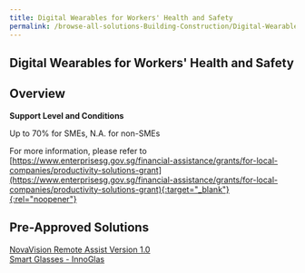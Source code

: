 ```yaml
---
title: Digital Wearables for Workers' Health and Safety
permalink: /browse-all-solutions-Building-Construction/Digital-Wearables-for-Workers-Health-and-Safety
---
```


## Digital Wearables for Workers' Health and Safety
## Overview

**Support Level and Conditions**

Up to 70% for SMEs, N.A. for non-SMEs

For more information, please refer to
[https://www.enterprisesg.gov.sg/financial-assistance/grants/for-local-companies/productivity-solutions-grant](https://www.enterprisesg.gov.sg/financial-assistance/grants/for-local-companies/productivity-solutions-grant){:target="_blank"}{:rel="noopener"}

## Pre-Approved Solutions

<a href='/productivity-solutions-grant/solutionrepo/solution2409' target='_blank'>NovaVision Remote Assist Version 1.0</a><br>
<a href='/productivity-solutions-grant/solutionrepo/solution2479' target='_blank'>Smart Glasses - InnoGlas</a><br>
